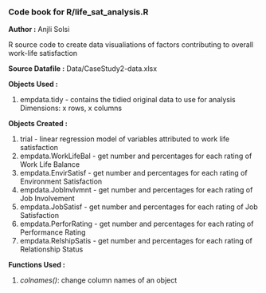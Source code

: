 ### Code book for R/life_sat_analysis.R
**Author :** Anjli Solsi

R source code to create data visualiations of factors contributing to overall work-life satisfaction

**Source Datafile :** 
Data/CaseStudy2-data.xlsx

**Objects Used :**
1) empdata.tidy - contains the tidied original data to use for analysis
	      Dimensions: x rows, x columns

**Objects Created :**
1. trial - linear regression model of variables attributed to work life satisfaction
2. empdata.WorkLifeBal - get number and percentages for each rating of Work Life Balance
3. empdata.EnvirSatisf - get number and percentages for each rating of Environment Satisfaction
4. empdata.JobInvlvmnt - get number and percentages for each rating of Job Involvement
5. empdata.JobSatisf - get number and percentages for each rating of Job Satisfaction
6. empdata.PerforRating - get number and percentages for each rating of Performance Rating
7. empdata.RelshipSatis - get number and percentages for each rating of Relationship Status 

**Functions Used :**
1. *colnames()*: change column names of an object
